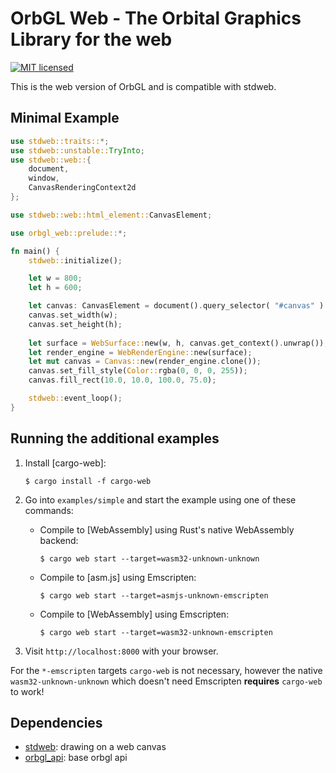 # OrbGL Web - The Orbital Graphics Library for the web

[![MIT licensed](https://img.shields.io/badge/license-MIT-blue.svg)](./../LICENSE)

This is the web version of OrbGL and is compatible with stdweb.

## Minimal Example

```rust
use stdweb::traits::*;
use stdweb::unstable::TryInto;
use stdweb::web::{
    document,
    window,
    CanvasRenderingContext2d
};

use stdweb::web::html_element::CanvasElement;

use orbgl_web::prelude::*;

fn main() {
    stdweb::initialize();

    let w = 800;
    let h = 600;

    let canvas: CanvasElement = document().query_selector( "#canvas" ).unwrap().unwrap().try_into().unwrap();
    canvas.set_width(w);
    canvas.set_height(h);
   
    let surface = WebSurface::new(w, h, canvas.get_context().unwrap());
    let render_engine = WebRenderEngine::new(surface);
    let mut canvas = Canvas::new(render_engine.clone());
    canvas.set_fill_style(Color::rgba(0, 0, 0, 255));
    canvas.fill_rect(10.0, 10.0, 100.0, 75.0);

    stdweb::event_loop();
}
```

## Running the additional examples

1. Install [cargo-web]:

       $ cargo install -f cargo-web

3. Go into `examples/simple` and start the example using one of these commands:

    * Compile to [WebAssembly] using Rust's native WebAssembly backend:

          $ cargo web start --target=wasm32-unknown-unknown

    * Compile to [asm.js] using Emscripten:

          $ cargo web start --target=asmjs-unknown-emscripten

    * Compile to [WebAssembly] using Emscripten:

          $ cargo web start --target=wasm32-unknown-emscripten

4. Visit `http://localhost:8000` with your browser.

For the `*-emscripten` targets `cargo-web` is not necessary, however
the native `wasm32-unknown-unknown` which doesn't need Emscripten
**requires** `cargo-web` to work!

## Dependencies

* [stdweb](https://github.com/koute/stdweb): drawing on a web canvas
* [orbgl_api](https://gitlab.redox-os.org/redox-os/orbgl/orbgl_api): base orbgl api